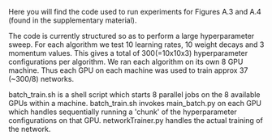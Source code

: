 Here you will find the code used to run experiments for Figures A.3 and A.4 (found in the supplementary material).

The code is currently structured so as to perform a large hyperparameter sweep. For each algorithm we test 10 learning rates, 10 weight decays and 3 momentum values. This gives a total of 300(=10x10x3) hyperparameter configurations per algorithm. We ran each algorithm on its own 8 GPU machine. Thus each GPU on each machine was used to train approx 37 (~300/8) networks.

batch_train.sh is a shell script which starts 8 parallel jobs on the 8 available GPUs within a machine. batch_train.sh invokes main_batch.py on each GPU which handles sequentially running a 'chunk' of the hyperparameter configurations on that GPU. networkTrainer.py handles the actual training of the network.
